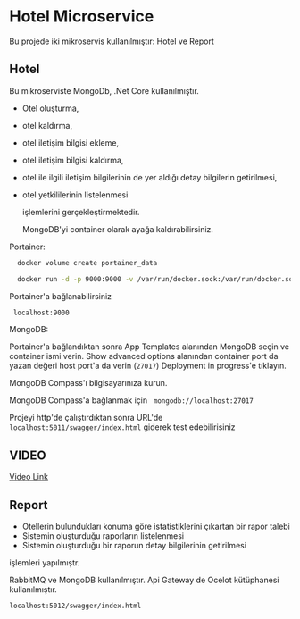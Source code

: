 # Hotel Microservice

Bu projede iki mikroservis kullanılmıştır: Hotel ve Report

## Hotel 
 Bu mikroserviste MongoDb, .Net Core kullanılmıştır.
 
- Otel oluşturma,
- otel kaldırma,
- otel iletişim bilgisi ekleme,
- otel iletişim bilgisi kaldırma,
- otel ile ilgili iletişim bilgilerinin de yer aldığı detay bilgilerin getirilmesi,
- otel yetkililerinin listelenmesi

  işlemlerini gerçekleştirmektedir.

  MongoDB'yi container olarak ayağa kaldırabilirsiniz.

Portainer: 
```bash
  docker volume create portainer_data
```
```bash
  docker run -d -p 9000:9000 -v /var/run/docker.sock:/var/run/docker.sock:z portainer/portainer
```
Portainer'a bağlanabilirsiniz
```bash
 localhost:9000
```
MongoDB:

Portainer'a bağlandıktan sonra App Templates alanından MongoDB seçin ve container ismi verin. Show advanced options alanından container port da yazan değeri host port'a da verin (`27017`) Deployment in progress'e tıklayın.

MongoDB Compass'ı bilgisayarınıza kurun.

MongoDB Compass'a bağlanmak için ` mongodb://localhost:27017`

Projeyi http'de çalıştırdıktan sonra URL'de `localhost:5011/swagger/index.html` giderek test edebilirisiniz

## VIDEO
<a href="https://github.com/feyzabakir/Hotel-Microservices/issues/4">Video Link</a>

## Report

-	Otellerin bulundukları konuma göre istatistiklerini çıkartan bir rapor talebi
-	Sistemin oluşturduğu raporların listelenmesi
-	Sistemin oluşturduğu bir raporun detay bilgilerinin getirilmesi

  işlemleri yapılmıştr.

RabbitMQ ve MongoDB kullanılmıştır. Api Gateway de Ocelot kütüphanesi kullanılmıştır.

`localhost:5012/swagger/index.html`


